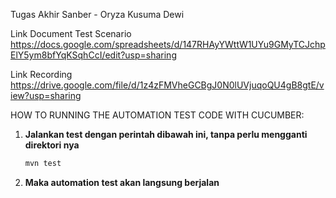 Tugas Akhir Sanber - Oryza Kusuma Dewi


Link Document Test Scenario 
https://docs.google.com/spreadsheets/d/147RHAyYWttW1UYu9GMyTCJchpElY5ym8bfYqKSqhCcI/edit?usp=sharing

Link Recording 
https://drive.google.com/file/d/1z4zFMVheGCBgJ0N0lUVjuqoQU4gB8gtE/view?usp=sharing

HOW TO RUNNING THE AUTOMATION TEST CODE WITH CUCUMBER:
   
1. **Jalankan test dengan perintah dibawah ini, tanpa perlu mengganti direktori nya**
   
   ```bash
   mvn test

2. **Maka automation test akan langsung berjalan**
